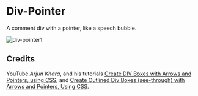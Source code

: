 # Div-Pointer

A comment div with a pointer, like a speech bubble.

![div-pointer1](https://user-images.githubusercontent.com/24542308/53282830-55284980-3791-11e9-885e-55ef622fa493.png)

## Credits

YouTube _Arjun Khara_, and his tutorials [Create DIV Boxes with Arrows and Pointers, using CSS](https://youtu.be/s7JwxPnYoOw), and [Create Outlined Div Boxes (see-through) with Arrows and Pointers, Using CSS](https://youtu.be/pgMIp4ghGr0).
